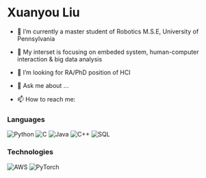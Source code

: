 # Xuanyou Liu

- 🔭 I’m currently a master student of Robotics M.S.E, University of Pennsylvania
- 🌱 My interset is focusing on embeded system, human-computer interaction & big data analysis
- 👯 I’m looking for RA/PhD position of HCI

- 💬 Ask me about ...
- 📫 How to reach me: 

### Languages

![Python](https://img.shields.io/badge/-Python-000?&logo=Python)
![C](https://img.shields.io/badge/-C-000?&logo=C)
![Java](https://img.shields.io/badge/-Java-000?&logo=Java&logoColor=007396)
![C++](https://img.shields.io/badge/-C++-000?&logo=c%2b%2b&logoColor=00599C)
![SQL](https://img.shields.io/badge/-SQL-000?&logo=MySQL)

### Technologies

![AWS](https://img.shields.io/badge/-AWS-000?&logo=Amazon-AWS&logoColor=F90)
![PyTorch](https://img.shields.io/badge/-PyTorch-000?&logo=PyTorch)
